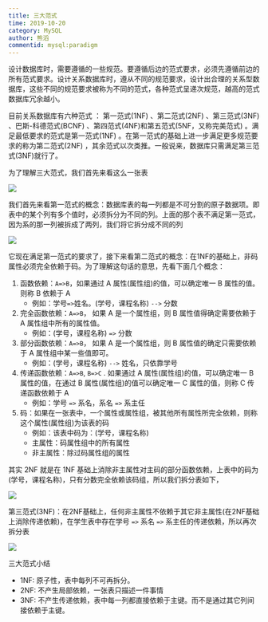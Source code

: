 ```yaml
---
title: 三大范式
time: 2019-10-20
category: MySQL
author: 熊滔
commentid: mysql:paradigm
---
```


设计数据库时，需要遵循的一些规范。要遵循后边的范式要求，必须先遵循前边的所有范式要求。设计关系数据库时，遵从不同的规范要求，设计出合理的关系型数据库，这些不同的规范要求被称为不同的范式，各种范式呈递次规范，越高的范式数据库冗余越小。

目前关系数据库有六种范式 ： 第一范式(1NF) 、第二范式(2NF) 、第三范式(3NF) 、巴斯-科德范式(BCNF) 、第四范式(4NF)和第五范式(5NF，又称完美范式) 。满足最低要求的范式是第一范式(1NF) 。在第一范式的基础上进一步满足更多规范要求的称为第二范式(2NF) ，其余范式以次类推。一般说来，数据库只需满足第三范式(3NF)就行了。

为了理解三大范式，我们首先来看这么一张表

<img src="https://gitee.com/lastknightcoder/blogimage/raw/master/img/mysql31.png" />

我们首先来看第一范式的概念：数据库表的每一列都是不可分割的原子数据项。即表中的某个列有多个值时，必须拆分为不同的列。上面的那个表不满足第一范式，因为系的那一列被拆成了两列，我们将它拆分成不同的列

<img src="https://gitee.com/lastknightcoder/blogimage/raw/master/img/mysql32.png" />

它现在满足第一范式的要求了，接下来看第二范式的概念：在1NF的基础上，非码属性必须完全依赖于码。为了理解这句话的意思，先看下面几个概念：

1. 函数依赖：`A=>B`，如果通过 A 属性(属性组)的值，可以确定唯一 B 属性的值。则称 B 依赖于 A 
   - 例如：学号`=>`姓名。(学号，课程名称) `-->` 分数
2. 完全函数依赖：`A=>B`， 如果 A 是一个属性组，则 B 属性值得确定需要依赖于 A 属性组中所有的属性值。
   - 例如：(学号，课程名称) `=>` 分数
3. 部分函数依赖：`A=>B`， 如果 A 是一个属性组，则 B 属性值的确定只需要依赖于 A 属性组中某一些值即可。
   - 例如：(学号，课程名称) `-->` 姓名，只依靠学号
4. 传递函数依赖：`A=>B`, `B=>C` . 如果通过 A 属性(属性组)的值，可以确定唯一 B 属性的值，在通过 B 属性(属性组)的值可以确定唯一 C 属性的值，则称 C 传递函数依赖于 A
   - 例如：学号 `=>` 系名，系名 `=>` 系主任
5. 码：如果在一张表中，一个属性或属性组，被其他所有属性所完全依赖，则称这个属性(属性组)为该表的码
   - 例如：该表中码为：(学号，课程名称)
   - 主属性：码属性组中的所有属性
   - 非主属性：除过码属性组的属性

其实 2NF 就是在 1NF 基础上消除非主属性对主码的部分函数依赖，上表中的码为(学号，课程名称)，只有分数完全依赖该码组，所以我们拆分表如下，

<img src="https://gitee.com/lastknightcoder/blogimage/raw/master/img/mysql33.png" />

第三范式(3NF)：在2NF基础上，任何非主属性不依赖于其它非主属性(在2NF基础上消除传递依赖)，在学生表中存在学号 `=>` 系名 `=>` 系主任的传递依赖，所以再次拆分表

<img src="https://gitee.com/lastknightcoder/blogimage/raw/master/img/mysql34.png" />

三大范式小结

- 1NF: 原子性，表中每列不可再拆分。
- 2NF: 不产生局部依赖，一张表只描述一件事情
- 3NF: 不产生传递依赖，表中每一列都直接依赖于主键。而不是通过其它列间接依赖于主键。 